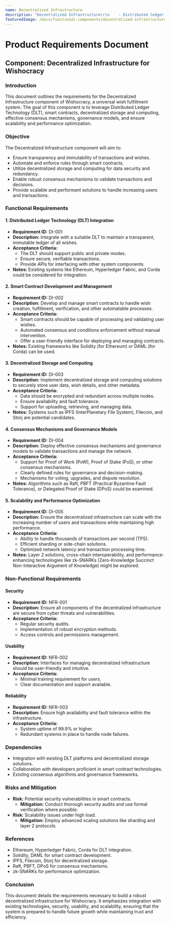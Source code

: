 ```yaml
---
name: Decentralized Infrastructure
description: "Decentralized Infrastructure\r\n    - Distributed ledger technology (DLT) integration\r\n    - Smart contract development and management\r\n    - Decentralized storage and computing\r\n    - Consensus mechanisms and governance models\r\n    - Scalability and performance optimization\r\n\r"
featuredImage: /docs/functional-components/decentralized-infrastructure.jpg
---
```

# Product Requirements Document

## Component: Decentralized Infrastructure for Wishocracy

### Introduction
This document outlines the requirements for the Decentralized Infrastructure component of Wishocracy, a universal wish fulfillment system. The goal of this component is to leverage Distributed Ledger Technology (DLT), smart contracts, decentralized storage and computing, effective consensus mechanisms, governance models, and ensure scalability and performance optimization.

### Objective
The Decentralized Infrastructure component will aim to:
- Ensure transparency and immutability of transactions and wishes.
- Automate and enforce rules through smart contracts.
- Utilize decentralized storage and computing for data security and redundancy.
- Enable robust consensus mechanisms to validate transactions and decisions.
- Provide scalable and performant solutions to handle increasing users and transactions.

### Functional Requirements

#### 1. Distributed Ledger Technology (DLT) Integration
- **Requirement ID:** DI-001
- **Description:** Integrate with a suitable DLT to maintain a transparent, immutable ledger of all wishes.
- **Acceptance Criteria:**
  - The DLT should support public and private modes.
  - Ensure secure, verifiable transactions.
  - Provide APIs for interfacing with other system components.
- **Notes:** Existing systems like Ethereum, Hyperledger Fabric, and Corda could be considered for integration.

#### 2. Smart Contract Development and Management
- **Requirement ID:** DI-002
- **Description:** Develop and manage smart contracts to handle wish creation, fulfillment, verification, and other automatable processes.
- **Acceptance Criteria:**
  - Smart contracts should be capable of processing and validating user wishes.
  - Automated consensus and conditions enforcement without manual intervention.
  - Offer a user-friendly interface for deploying and managing contracts.
- **Notes:** Existing frameworks like Solidity (for Ethereum) or DAML (for Corda) can be used.

#### 3. Decentralized Storage and Computing
- **Requirement ID:** DI-003
- **Description:** Implement decentralized storage and computing solutions to securely store user data, wish details, and other metadata.
- **Acceptance Criteria:**
  - Data should be encrypted and redundant across multiple nodes.
  - Ensure availability and fault tolerance.
  - Support for uploading, retrieving, and managing data.
- **Notes:** Systems such as IPFS (InterPlanetary File System), Filecoin, and Storj are potential candidates.

#### 4. Consensus Mechanisms and Governance Models
- **Requirement ID:** DI-004
- **Description:** Deploy effective consensus mechanisms and governance models to validate transactions and manage the network.
- **Acceptance Criteria:**
  - Support for Proof of Work (PoW), Proof of Stake (PoS), or other consensus mechanisms.
  - Clearly defined rules for governance and decision-making.
  - Mechanisms for voting, upgrades, and dispute resolution.
- **Notes:** Algorithms such as Raft, PBFT (Practical Byzantine Fault Tolerance), or Delegated Proof of Stake (DPoS) could be examined.

#### 5. Scalability and Performance Optimization
- **Requirement ID:** DI-005
- **Description:** Ensure the decentralized infrastructure can scale with the increasing number of users and transactions while maintaining high performance.
- **Acceptance Criteria:**
  - Ability to handle thousands of transactions per second (TPS).
  - Efficient sharding or side-chain solutions.
  - Optimized network latency and transaction processing time.
- **Notes:** Layer 2 solutions, cross-chain interoperability, and performance-enhancing technologies like zk-SNARKs (Zero-Knowledge Succinct Non-Interactive Argument of Knowledge) might be explored.

### Non-Functional Requirements

#### Security
- **Requirement ID:** NFR-001
- **Description:** Ensure all components of the decentralized infrastructure are secure from cyber threats and vulnerabilities.
- **Acceptance Criteria:**
  - Regular security audits.
  - Implementation of robust encryption methods.
  - Access controls and permissions management.

#### Usability
- **Requirement ID:** NFR-002
- **Description:** Interfaces for managing decentralized infrastructure should be user-friendly and intuitive.
- **Acceptance Criteria:**
  - Minimal training requirement for users.
  - Clear documentation and support available.

#### Reliability
- **Requirement ID:** NFR-003
- **Description:** Ensure high availability and fault tolerance within the infrastructure.
- **Acceptance Criteria:**
  - System uptime of 99.9% or higher.
  - Redundant systems in place to handle node failures.

### Dependencies
- Integration with existing DLT platforms and decentralized storage solutions.
- Collaboration with developers proficient in smart contract technologies.
- Existing consensus algorithms and governance frameworks.

### Risks and Mitigation
- **Risk:** Potential security vulnerabilities in smart contracts.
  - **Mitigation:** Conduct thorough security audits and use formal verification where possible.
- **Risk:** Scalability issues under high load.
  - **Mitigation:** Employ advanced scaling solutions like sharding and layer 2 protocols.

### References
- Ethereum, Hyperledger Fabric, Corda for DLT integration.
- Solidity, DAML for smart contract development.
- IPFS, Filecoin, Storj for decentralized storage.
- Raft, PBFT, DPoS for consensus mechanisms.
- zk-SNARKs for performance optimization.

### Conclusion
This document details the requirements necessary to build a robust decentralized infrastructure for Wishocracy. It emphasizes integration with existing technologies, security, usability, and scalability, ensuring that the system is prepared to handle future growth while maintaining trust and efficiency.
